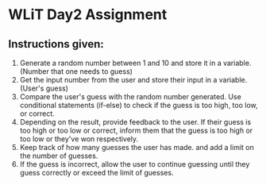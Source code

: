 # WLiT Day2 Assignment 

## Instructions given:
1. Generate a random number between 1 and 10 and store it in a variable. (Number that one needs to guess)
2. Get the input number from the user and store their input in a variable. (User's guess)
3. Compare the user's guess with the random number generated. Use conditional statements (if-else) to check if the guess is too high, too low, or correct.
4. Depending on the result, provide feedback to the user. If their guess is too high or too low or correct, inform them that the guess is too high or too low or they've won respectively.
5. Keep track of how many guesses the user has made. and add a limit on the number of guesses.
6. If the guess is incorrect, allow the user to continue guessing until they guess correctly or exceed the limit of guesses.
